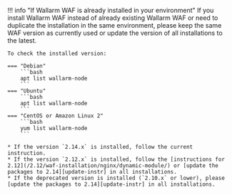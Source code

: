 !!! info "If Wallarm WAF is already installed in your environment"
    If you install Wallarm WAF instead of already existing Wallarm WAF or need to duplicate the installation in the same environment, please keep the same WAF version as currently used or update the version of all installations to the latest.

    To check the installed version:

    === "Debian"
        ```bash
        apt list wallarm-node
        ```
    === "Ubuntu"
        ```bash
        apt list wallarm-node
        ```
    === "CentOS or Amazon Linux 2"
        ```bash
        yum list wallarm-node
        ```

    * If the version `2.14.x` is installed, follow the current instruction.
    * If the version `2.12.x` is installed, follow the [instructions for 2.12](/2.12/waf-installation/nginx/dynamic-module/) or [update the packages to 2.14][update-instr] in all installations.
    * If the deprecated version is installed (`2.10.x` or lower), please [update the packages to 2.14][update-instr] in all installations.
